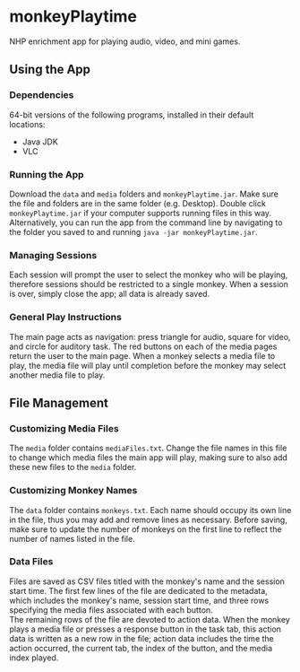 # monkeyPlaytime
NHP enrichment app for playing audio, video, and mini games.

## Using the App

### Dependencies
64-bit versions of the following programs, installed in their default locations:
- Java JDK
- VLC

### Running the App
Download the ``data`` and ``media`` folders and ``monkeyPlaytime.jar``. Make sure the file and folders are in the same folder (e.g. Desktop).
Double click ``monkeyPlaytime.jar`` if your computer supports running files in this way. Alternatively, you can run the app from the command line by navigating to the folder you saved to and running ``java -jar monkeyPlaytime.jar``.

### Managing Sessions
Each session will prompt the user to select the monkey who will be playing, therefore sessions should be restricted to a single monkey. When a session is over, simply close the app; all data is already saved.

### General Play Instructions
The main page acts as navigation: press triangle for audio, square for video, and circle for auditory task. The red buttons on each of the media pages return the user to the main page. When a monkey selects a media file to play, the media file will play until completion before the monkey may select another media file to play. 

## File Management

### Customizing Media Files
The ``media`` folder contains ``mediaFiles.txt``. Change the file names in this file to change which media files the main app will play, making sure to also add these new files to the ``media`` folder.

### Customizing Monkey Names
The ``data`` folder contains ``monkeys.txt``. Each name should occupy its own line in the file, thus you may add and remove lines as necessary. Before saving, make sure to update the number of monkeys on the first line to reflect the number of names listed in the file.

### Data Files
Files are saved as CSV files titled with the monkey's name and the session start time. The first few lines of the file are dedicated to the metadata, which includes the monkey's
name, session start time, and three rows specifying the media files associated with each button.<br>
The remaining rows of the file are devoted to action data. When the monkey plays a media file or presses a response button in the task tab, this action data is written as a new row in the file; action data includes the time the action occurred, the current tab, the index of the button, and the media index played.